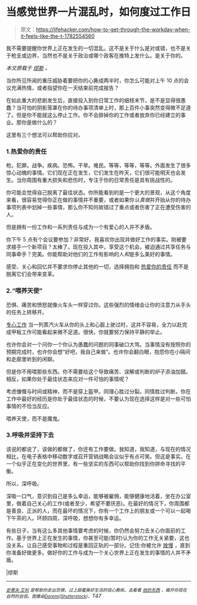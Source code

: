 # 当感觉世界一片混乱时，如何度过工作日

> 原文：<https://lifehacker.com/how-to-get-through-the-workday-when-it-feels-like-the-t-1782554560>

我不需要提醒你世界上正在发生的一切混乱。这不是关于什么是对或错，也不是关于枪支或边界，当然也不是关于政治或哪个政客在推特上发什么。是关于你的。



*本文原载于* [*缪斯*](https://www.themuse.com/advice/how-to-get-through-a-workday-when-the-worlds-falling-apart) *。*

当你所见所闻的重压威胁着要把你的心撕成两半时，你怎么可能对上午 10 点的会议充满热情，或者指望你在一天结束前完成报告？

在如此重大的悲剧发生后，直接投入到你日常工作的细枝末节，是不是显得很愚蠢？当可怕的阴影笼罩在你的待办事项清单上时，那上百件小事突然变得微不足道了。但是你不能就这么停止工作。你不会辞掉你的工作或者放弃你已经建立的事业。那你是做什么的？

这里有三个想法可以帮助你应对。

### 1.热爱你的责任

枪。犯罪。战争。疾病。恐怖。干旱。难民。等等，等等，等等。外面发生了很多惊心动魄的事情。它们现在正在发生，它们发生在昨天，它们很可能明天也会发生。当你周围有重大损失和悲伤时，专注于你的日常责任是具有挑战性的。

你可能会觉得自己脱离了最佳状态。你所能看到的是一个更大的景观，从这个角度来看，很容易觉得你正在做的事情并不重要，或者如果你*认真做*并开始从你的待办事项列表中划掉一些事情，那么你不知何故错过了重点或者伤害了正在遭受伤害的人。

但是拥有一份工作和一系列责任与成为一个有爱心的人并不矛盾。

你下午 5 点有个会议要参加？非常好。我喜欢你出现并做好工作的事实。刚被要求接手一个新项目？太棒了。现在投入其中，享受这个机会。被迫通过共享任务与同事牵手？完美。你能帮助对他们的工作有影响的人*和*是多么美好的事情。

感受、关心和回忆并不要求你停止其他的一切，选择拥抱和 [热爱你的责任](https://www.themuse.com/advice/you-can-love-what-you-do-for-a-living-but-still-think-it-feels-like-work) 而不是脱离它们会带来变革。

### 2.“喂养天使”

恐惧、痛苦和愤怒就像火车头一样穿过你。这些强烈的情绪会让你的注意力从手头的任务上转移开。

[专心工作](https://www.themuse.com/advice/stop-being-so-hard-on-yourself-for-getting-distracted-at-work) 当一列蒸汽火车从你的头上和心脏上驶过时，这并不容易，全力以赴完成甲板工作可能看起来微不足道。很快，你就要努力保持平静的举止。

也许你会对一个问你一个你认为愚蠢的问题的同事破口大骂。当事情没有按照你的预期完成时，也许你会想“好吧，我自己来做”。也许你会翻白眼，抱怨你在小隔间和走廊里听到的闲聊。

但是你不用喂那些东西。你不需要给这个导致痛苦、误解或判断的炉子添油加醋。相反，如果你处于最佳状态来应对一件可怕的事情呢？

考虑慷慨与时间或精神，而不是穿上盔甲。同理心胜过分裂。同情胜过判断。你在工作中最好的经历是你处于最佳状态的时候，不要认为现在选择这样是对一些可怕事情的不恰当反应。

喂养天使，而不是魔鬼。

### 3.呼吸并坚持下去

该说的都说了，该做的都做了，你还有工作要做。我知道，我知道，与现在的情况相比，在电子表格中移动数字或召开营销战略会议似乎有点可笑。但这是事实。在一个似乎正在变化的世界里，有一些坚实的东西可以帮助你找到你拼命寻找的平衡。

所以，深呼吸。

深吸一口气，意识到自己是多么幸运，能够被雇佣，能够健康地活着，坐在办公室里，做着自己关心的工作(或者至少，希望不要厌恶)。在最好的情况下，你周围都是善良、正派的人，而在最坏的情况下，你有一个工作上的朋友或一个可以一起喝下午茶的人。环顾四周，深呼吸，想想你有多幸运。

有些日子，当有这么多其他事情要考虑的时候，你仍然会努力去关心你面前的工作。基于世界上正在发生的事情，你甚至可能(暂时)认为你的工作无关紧要，这也没关系。让自己感受事物和过程是重回正轨的一部分。记住:你被允许 [放慢](https://www.themuse.com/advice/3-signs-youre-working-yourself-way-too-hard-and-how-to-stop) ，直到你准备好做更多。做好你的工作与成为一个关心世界上正在发生的事情的人并不矛盾。

|缪斯

* * *

[*<small>史蒂夫·艾利</small>*](http://confidence.coach/about) *<small>是帮助你走出恐惧，过上甜蜜美好生活的信心教练。去看看</small>* [*<small>他的东西</small>*](http://confidence.coach/) *<small>，揭开你现在自然的自信。图像由</small>*[*<small>Doremi</small>*](http://www.shutterstock.com/pic-296434898/stock-vector-tugboat-with-lighthouse-on-it-during-the-storm-vector-illustration.html)*<small>(</small>*[*<small>Shutterstock</small>*](http://shutterstock.com)*<small>)。</small>T47*